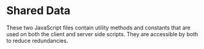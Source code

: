 # Shared Data

These two JavaScript files contain utility methods and constants that are used
on both the client and server side scripts. They are accessible by both to
reduce redundancies.
